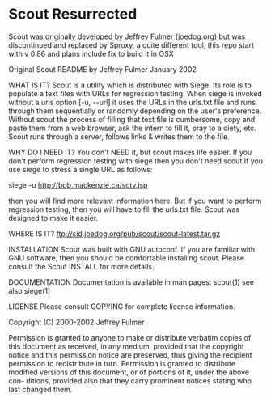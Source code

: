 Scout Resurrected
==================

Scout was originally developed by Jeffrey Fulmer (joedog.org)  but was discontinued and replaced by Sproxy, a quite different tool, this repo start with v 0.86 and plans include fix to build it in OSX


Original Scout README 
by Jeffrey Fulmer
January 2002

                               
WHAT IS IT?
Scout is a utility which is distributed with Siege. Its role is 
to populate a text files with URLs for regression testing. When 
siege is invoked without a urls option [-u,  --url] it uses the
URLs in the urls.txt file and runs through them sequentially or 
randomly depending on the user's preference.  Without scout the 
process of filling that text file is cumbersome, copy and paste 
them from a web browser,  ask the intern to fill it,  pray to a 
diety, etc. Scout runs through a server, follows links & writes 
them to the file. 
                                     
WHY DO I NEED IT?
You don't NEED it,  but scout  makes life easier.  If you don't 
perform regression testing with siege then you don't need scout 
If you use siege to stress a single URL as follows:

siege -u http://bob.mackenzie.ca/sctv.jsp

then you will find  more relevant information here.  But if you 
want to perform regression testing,  then you will have to fill 
the urls.txt file. Scout was designed to make it easier. 
                                     
WHERE IS IT?
ftp://sid.joedog.org/pub/scout/scout-latest.tar.gz
                                     
INSTALLATION
Scout was built with GNU autoconf. If you are familiar with GNU 
software,  then  you  should  be  comfortable installing scout. 
Please consult the Scout INSTALL for more details.
                                     
DOCUMENTATION
Documentation is available in man pages: 
scout(1) see also siege(1)
                                     
LICENSE
Please consult COPYING for complete license information. 

Copyright (C) 2000-2002 Jeffrey Fulmer 

Permission is granted to anyone to make or  distribute verbatim 
copies of this  document as received,  in any medium,  provided 
that  the  copyright  notice  and  this  permission  notice are 
preserved, thus giving the recipient permission to redistribute 
in turn.  Permission is granted to distribute modified versions 
of this  document,  or of portions of it,  under the above con-
ditions,  provided  also  that  they  carry  prominent  notices 
stating who last changed them. 
  

